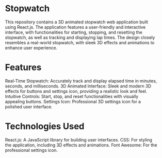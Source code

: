 # Stopwatch
This repository contains a 3D animated stopwatch web application built using React.js. The application features a user-friendly and interactive interface, with functionalities for starting, stopping, and resetting the stopwatch, as well as tracking and displaying lap times. The design closely resembles a real-world stopwatch, with sleek 3D effects and animations to enhance user experience.

# Features
Real-Time Stopwatch: Accurately track and display elapsed time in minutes, seconds, and milliseconds.
3D Animated Interface: Sleek and modern 3D effects for buttons and settings icon, providing a realistic look and feel.
Intuitive Controls: Start, stop, and reset functionalities with visually appealing buttons.
Settings Icon: Professional 3D settings icon for a polished user interface.

# Technologies Used
React.js: A JavaScript library for building user interfaces.
CSS: For styling the application, including 3D effects and animations.
Font Awesome: For the professional settings icon.
